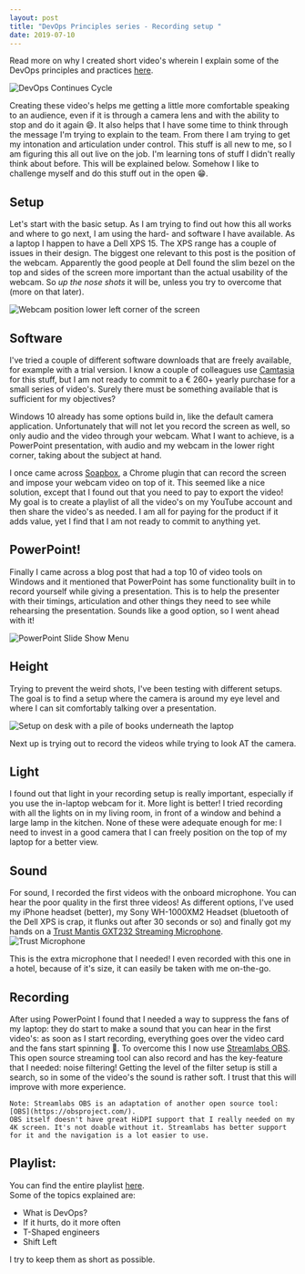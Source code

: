 ```yaml
---
layout: post
title: "DevOps Principles series - Recording setup "
date: 2019-07-10
---
```


Read more on why I created short video's wherein I explain some of the DevOps principles and practices [here](https://devopsjournal.io/blog/2019/07/10/DevOps-Principles-series).

![DevOps Continues Cycle](/images/20190710/20190710_01_DevOps.png)

Creating these video's helps me getting a little more comfortable speaking to an audience, even if it is through a camera lens and with the ability to stop and do it again 😄. It also helps that I have some time to think through the message I'm trying to explain to the team. From there I am trying to get my intonation and articulation under control. This stuff is all new to me, so I am figuring this all out live on the job. I'm learning tons of stuff I didn't really think about before. This will be explained below. Somehow I like to challenge myself and do this stuff out in the open 😁.

## Setup
Let's start with the basic setup. As I am trying to find out how this all works and where to go next, I am using the hard- and software I have available. As a laptop I happen to have a Dell XPS 15. The XPS range has a couple of issues in their design. The biggest one relevant to this post is the position of the webcam. Apparently the good people at Dell found the slim bezel on the top and sides of the screen more important than the actual usability of the webcam. So *up the nose shots* it will be, unless you try to overcome that (more on that later).

![Webcam position lower left corner of the screen](/images/20190710/20190710_Webcam.jpg)  

## Software
I've tried a couple of different software downloads that are freely available, for example with a trial version. I know a couple of colleagues use [Camtasia](https://www.techsmith.com) for this stuff, but I am not ready to commit to a € 260+ yearly purchase for a small series of video's. Surely there must be something available that is sufficient for my objectives?

Windows 10 already has some options build in, like the default camera application. Unfortunately that will not let you record  the screen as well, so only audio and the video through your webcam. What I want to achieve, is a PowerPoint presentation, with audio and my webcam in the lower right corner, taking about the subject at hand.

I once came across [Soapbox](https://wistia.com/soapbox), a Chrome plugin that can record the screen and impose your webcam video on top of it. This seemed like a nice solution, except that I found out that you need to pay to export the video! My goal is to create a playlist of all the video's on my YouTube account and then share the video's as needed. I am all for paying for the product if it adds value, yet I find that I am not ready to commit to anything yet. 

## PowerPoint!
Finally I came across a blog post that had a top 10 of video tools on Windows and it mentioned that PowerPoint has some functionality built in to record yourself while giving a presentation. This is to help the presenter with their timings, articulation and other things they need to see while rehearsing the presentation. Sounds like a good option, so I went ahead with it!

![PowerPoint Slide Show Menu](/images/20190710/20190710_02_PowerPoint.png)  

## Height
Trying to prevent the weird shots, I've been testing with different setups. The goal is to find a setup where the camera is around my eye level and where I can sit comfortably talking over a presentation.  

![Setup on desk with a pile of books underneath the laptop](/images/20190710/20190710_Setup.jpg)  

Next up is trying out to record the videos while trying to look AT the camera.  

## Light
I found out that light in your recording setup is really important, especially if you use the in-laptop webcam for it. More light is better! I tried recording with all the lights on in my living room, in front of a window and behind a large lamp in the kitchen. None of these were adequate enough for me: I need to invest in a good camera that I can freely position on the top of my laptop for a better view. 

## Sound
For sound, I recorded the first videos with the onboard microphone. You can hear the poor quality in the first three videos! As different options, I've used my iPhone headset (better), my Sony WH-1000XM2 Headset (bluetooth of the Dell XPS is crap, it flunks out after 30 seconds or so) and finally got my hands on a [Trust Mantis GXT232 Streaming Microphone](https://www.coolblue.nl/en/product/816891/trust-mantis-gxt232-streaming-microphone.html).  
![Trust Microphone](/images/20190710/TrustMicrophone.jpg)  

This is the extra microphone that I needed! I even recorded with this one in a hotel, because of it's size, it can easily be taken with me on-the-go. 

## Recording
After using PowerPoint I found that I needed a way to suppress the fans of my laptop: they do start to make a sound that you can hear in the first video's: as soon as I start recording, everything goes over the video card and the fans start spinning 🙁. To overcome this I now use [Streamlabs OBS](https://streamlabs.com/streamlabs-obs). This open source streaming tool can also record and has the key-feature that I needed: noise filtering! Getting the level of the filter setup is still a search, so in some of the video's the sound is rather soft. I trust that this will improve with more experience.

```
Note: Streamlabs OBS is an adaptation of another open source tool: [OBS](https://obsproject.com/). 
OBS itself doesn't have great HiDPI support that I really needed on my 4K screen. It's not doable without it. Streamlabs has better support for it and the navigation is a lot easier to use.
```

## Playlist:

You can find the entire playlist [here](https://www.youtube.com/watch?v=eEB9h8mU8rY&list=PLXVVwOM8uv2wQyhQ7mB_Nv_iXyMuXf-GT).  
Some of the topics explained are:
* What is DevOps?
* If it hurts, do it more often
* T-Shaped engineers
* Shift Left

I try to keep them as short as possible.